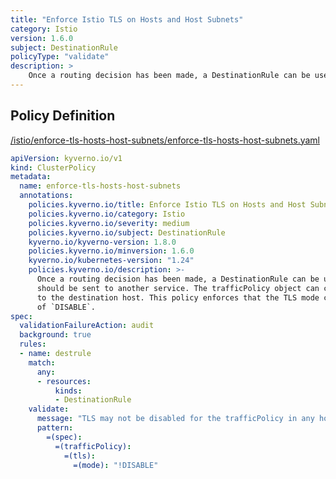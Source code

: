 ```yaml
---
title: "Enforce Istio TLS on Hosts and Host Subnets"
category: Istio
version: 1.6.0
subject: DestinationRule
policyType: "validate"
description: >
    Once a routing decision has been made, a DestinationRule can be used to define how traffic should be sent to another service. The trafficPolicy object can control how TLS is handled to the destination host. This policy enforces that the TLS mode cannot be set to a value of `DISABLE`.
---
```


## Policy Definition
<a href="https://github.com/kyverno/policies/raw/main//istio/enforce-tls-hosts-host-subnets/enforce-tls-hosts-host-subnets.yaml" target="-blank">/istio/enforce-tls-hosts-host-subnets/enforce-tls-hosts-host-subnets.yaml</a>

```yaml
apiVersion: kyverno.io/v1
kind: ClusterPolicy
metadata:
  name: enforce-tls-hosts-host-subnets
  annotations:
    policies.kyverno.io/title: Enforce Istio TLS on Hosts and Host Subnets
    policies.kyverno.io/category: Istio
    policies.kyverno.io/severity: medium
    policies.kyverno.io/subject: DestinationRule
    kyverno.io/kyverno-version: 1.8.0
    policies.kyverno.io/minversion: 1.6.0
    kyverno.io/kubernetes-version: "1.24"
    policies.kyverno.io/description: >- 
      Once a routing decision has been made, a DestinationRule can be used to define how traffic
      should be sent to another service. The trafficPolicy object can control how TLS is handled
      to the destination host. This policy enforces that the TLS mode cannot be set to a value
      of `DISABLE`.
spec:
  validationFailureAction: audit
  background: true
  rules:
  - name: destrule
    match:
      any:
      - resources:
          kinds:
          - DestinationRule
    validate:
      message: "TLS may not be disabled for the trafficPolicy in any host."
      pattern:
        =(spec):
          =(trafficPolicy):
            =(tls):
              =(mode): "!DISABLE"
```
